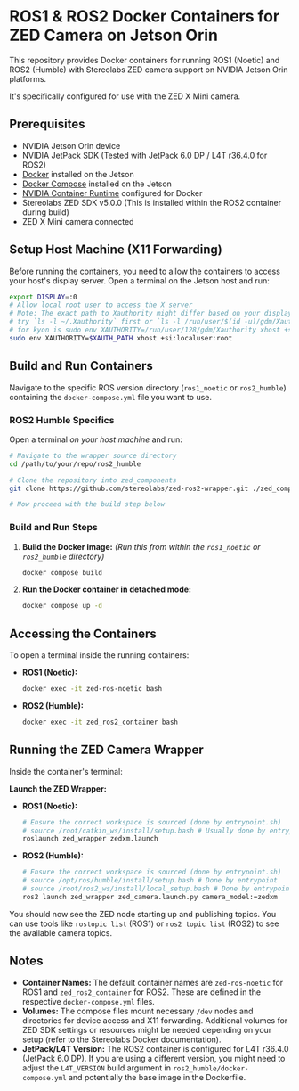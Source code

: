 # ROS1 & ROS2 Docker Containers for ZED Camera on Jetson Orin

This repository provides Docker containers for running ROS1 (Noetic) and ROS2 (Humble) with Stereolabs ZED camera support on NVIDIA Jetson Orin platforms.

It's specifically configured for use with the ZED X Mini camera.

## Prerequisites

* NVIDIA Jetson Orin device
* NVIDIA JetPack SDK (Tested with JetPack 6.0 DP / L4T r36.4.0 for ROS2)
* [Docker](https://docs.docker.com/engine/install/) installed on the Jetson
* [Docker Compose](https://docs.docker.com/compose/install/) installed on the Jetson
* [NVIDIA Container Runtime](https://docs.nvidia.com/datacenter/cloud-native/container-toolkit/latest/install-guide.html) configured for Docker
* Stereolabs ZED SDK v5.0.0 (This is installed within the ROS2 container during build)
* ZED X Mini camera connected

## Setup Host Machine (X11 Forwarding)

Before running the containers, you need to allow the containers to access your host's display server. Open a terminal on the Jetson host and run:

```bash
export DISPLAY=:0
# Allow local root user to access the X server
# Note: The exact path to Xauthority might differ based on your display manager (GDM, LightDM, etc.)
# try `ls -l ~/.Xauthority` first or `ls -l /run/user/$(id -u)/gdm/Xauthority`to obtain XAUTH_PATH.
# for kyon is sudo env XAUTHORITY=/run/user/128/gdm/Xauthority xhost +si:localuser:root
sudo env XAUTHORITY=$XAUTH_PATH xhost +si:localuser:root
```

## Build and Run Containers

Navigate to the specific ROS version directory (`ros1_noetic` or `ros2_humble`) containing the `docker-compose.yml` file you want to use.

### ROS2 Humble Specifics
 
Open a terminal *on your host machine* and run:

```bash
# Navigate to the wrapper source directory
cd /path/to/your/repo/ros2_humble

# Clone the repository into zed_components
git clone https://github.com/stereolabs/zed-ros2-wrapper.git ./zed_components

# Now proceed with the build step below
```

### Build and Run Steps

1.  **Build the Docker image:**
    *(Run this from within the `ros1_noetic` or `ros2_humble` directory)*
    ```bash
    docker compose build
    ```
2.  **Run the Docker container in detached mode:**
    ```bash
    docker compose up -d
    ```

## Accessing the Containers

To open a terminal inside the running containers:

* **ROS1 (Noetic):**
    ```bash
    docker exec -it zed-ros-noetic bash
    ```
* **ROS2 (Humble):**
    ```bash
    docker exec -it zed_ros2_container bash
    ```

## Running the ZED Camera Wrapper

Inside the container's terminal:

**Launch the ZED Wrapper:**

 * **ROS1 (Noetic):**
   ```bash
   # Ensure the correct workspace is sourced (done by entrypoint.sh)
   # source /root/catkin_ws/install/setup.bash # Usually done by entrypoint
   roslaunch zed_wrapper zedxm.launch
    ```

 * **ROS2 (Humble):**
   ```bash
   # Ensure the correct workspace is sourced (done by entrypoint.sh)
   # source /opt/ros/humble/install/setup.bash # Done by entrypoint
   # source /root/ros2_ws/install/local_setup.bash # Done by entrypoint
   ros2 launch zed_wrapper zed_camera.launch.py camera_model:=zedxm
   ```

You should now see the ZED node starting up and publishing topics. You can use tools like `rostopic list` (ROS1) or `ros2 topic list` (ROS2) to see the available camera topics.

## Notes

* **Container Names:** The default container names are `zed-ros-noetic` for ROS1 and `zed_ros2_container` for ROS2. These are defined in the respective `docker-compose.yml` files.
* **Volumes:** The compose files mount necessary `/dev` nodes and directories for device access and X11 forwarding. Additional volumes for ZED SDK settings or resources might be needed depending on your setup (refer to the Stereolabs Docker documentation).
* **JetPack/L4T Version:** The ROS2 container is configured for L4T r36.4.0 (JetPack 6.0 DP). If you are using a different version, you might need to adjust the `L4T_VERSION` build argument in `ros2_humble/docker-compose.yml` and potentially the base image in the Dockerfile.
